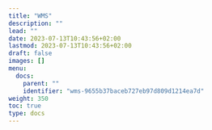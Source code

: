 ```yaml
---
title: "WMS"
description: ""
lead: ""
date: 2023-07-13T10:43:56+02:00
lastmod: 2023-07-13T10:43:56+02:00
draft: false
images: []
menu:
  docs:
    parent: ""
    identifier: "wms-9655b37baceb727eb97d809d1214ea7d"
weight: 350
toc: true
type: docs
---
```

